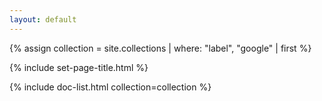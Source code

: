 ```yaml
---
layout: default
---
```


{% assign collection = site.collections | where: "label", "google" | first %}

{% include set-page-title.html %}

{% include doc-list.html collection=collection %}
